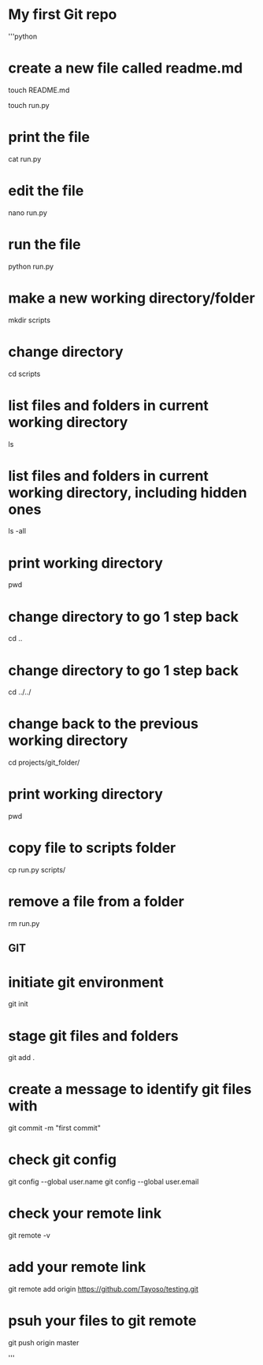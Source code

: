# My first Git repo

'''python

# create a new file called readme.md
touch README.md

touch run.py

# print the file
cat run.py

# edit the file
nano run.py

# run the file
python run.py

# make a new working directory/folder
mkdir scripts

# change directory
cd scripts

# list files and folders in current working directory
ls

# list files and folders in current working directory, including hidden ones
ls -all

# print working directory
pwd

# change directory to go 1 step back
cd ..

# change directory to go 1 step back
cd ../../

# change back to the previous working directory
cd projects/git_folder/

# print working directory
pwd

# copy file to scripts folder
cp run.py scripts/

# remove a file from a folder
rm run.py



## GIT
# initiate git environment
git init

# stage git files and folders
git add .

# create a message to identify git files with
git commit -m "first commit"

# check git config
git config --global user.name
git config --global user.email


# check your remote link
git remote -v

# add your remote link
git remote add origin https://github.com/Tayoso/testing.git


# psuh your files to git remote
git push origin master

'''
